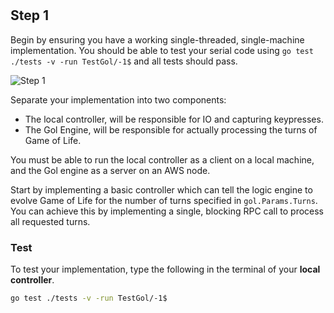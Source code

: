 <!--@include: index.md-->
#

## Step 1

Begin by ensuring you have a working single-threaded, single-machine implementation.
You should be able to test your serial code using `go test ./tests -v -run TestGol/-1$` and all tests should pass.

![Step 1](/assets/cw_diagrams-Distributed_1.png)

Separate your implementation into two components:

- The local controller, will be responsible for IO and capturing keypresses.
- The Gol Engine, will be responsible for actually processing the turns of Game of Life.

You must be able to run the local controller as a client on a local machine, and the Gol engine as a server on an AWS node.

Start by implementing a basic controller which can tell the logic engine to evolve Game of Life for the number of turns specified in `gol.Params.Turns`.
You can achieve this by implementing a single, blocking RPC call to process all requested turns.

### Test

To test your implementation, type the following in the terminal of your **local controller**.

``` bash
go test ./tests -v -run TestGol/-1$
```
